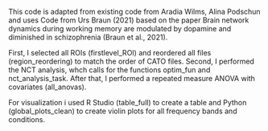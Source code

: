 This code is adapted from existing code from Aradia Wilms, Alina Podschun and uses Code from Urs Braun (2021) based on the paper Brain network dynamics during working memory
are modulated by dopamine and diminished in schizophrenia (Braun et al., 2021).

First, I selected all ROIs (firstlevel_ROI) and reordered all files (region_reordering) to match the order of CATO files. Second, I performed the NCT analysis, whch 
calls for the functions optim_fun and  nct_analysis_task. After that, I performed a repeated measure ANOVA with covariates (all_anovas).

For visualization i used R Studio (table_full) to create a table and Python (global_plots_clean) to create violin plots for all frequency bands and conditions.
